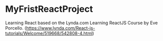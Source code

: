 # MyFristReactProject
Learning React based on the Lynda.com Learning ReactJS Course by Eve Porcello. (https://www.lynda.com/React-js-tutorials/Welcome/519668/542808-4.html)
